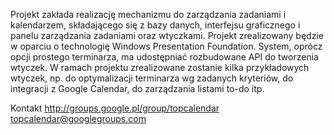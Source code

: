 Projekt zakłada realizację mechanizmu do zarządzania zadaniami i kalendarzem, składającego się z bazy danych, interfejsu graficznego i panelu zarządzania zadaniami oraz wtyczkami. Projekt zrealizowany będzie w oparciu o technologię Windows Presentation Foundation. System, oprócz opcji prostego terminarza, ma udostępniać rozbudowane API do tworzenia wtyczek. W ramach projektu zrealizowane zostanie kilka przykładowych wtyczek, np. do optymalizacji terminarza wg zadanych kryteriów, do integracji z Google Calendar, do zarządzania
listami to-do itp.



Kontakt
http://groups.google.pl/group/topcalendar
topcalendar@googlegroups.com
